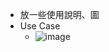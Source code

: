 - 放一些使用說明、圖
- Use Case
  - ![image](https://github.com/user-attachments/assets/017ef8a3-1a07-43a1-b11e-bd880df24b53)


